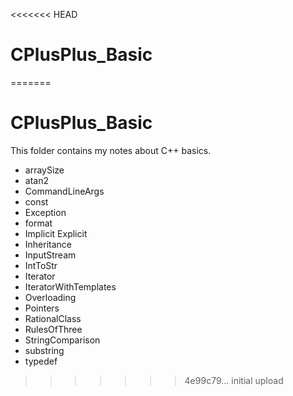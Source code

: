 <<<<<<< HEAD
# CPlusPlus_Basic
=======
# CPlusPlus_Basic

This folder contains my notes about C++ basics.

* arraySize
* atan2
* CommandLineArgs
* const
* Exception
* format
* Implicit Explicit
* Inheritance
* InputStream
* IntToStr
* Iterator
* IteratorWithTemplates
* Overloading
* Pointers
* RationalClass
* RulesOfThree
* StringComparison
* substring
* typedef
>>>>>>> 4e99c79... initial upload
